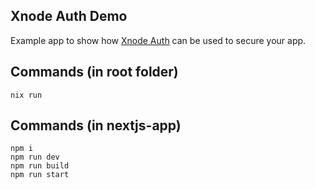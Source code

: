 ## Xnode Auth Demo

Example app to show how [Xnode Auth](https://github.com/Openmesh-Network/xnode-auth) can be used to secure your app.

## Commands (in root folder)

```
nix run
```

## Commands (in nextjs-app)

```
npm i
npm run dev
npm run build
npm run start
```
